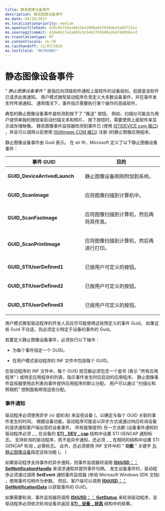 ```yaml
---
title: 静态图像设备事件
description: 静态图像设备事件
ms.date: 04/20/2017
ms.localizationpriority: medium
ms.openlocfilehash: d2dc0e726ea8015b42906e64f038ded3a85723a1
ms.sourcegitcommit: 418e6617e2a695c9cb4b37b5b60e264760858acd
ms.translationtype: MT
ms.contentlocale: zh-CN
ms.lasthandoff: 12/07/2020
ms.locfileid: "96792865"
---
```

# <a name="still-image-device-events"></a>静态图像设备事件





" *静止图像设备事件* " 是指应向顶级软件通知上层软件的设备级别，前提是该软件已请求此类通知。 用户模式微型驱动程序负责定义大多数设备事件，并在事件发生时传递通知。 通常情况下，事件指示需要执行某个操作的高级软件。

典型的静止图像设备事件是检测到按下了 "推送" 按钮。 例如，扫描仪可能会为用户提供单独的按钮来启动扫描文本和照片。 按下按钮时，需要使用上层软件来显示或存储映像。 静态图像事件监视器检测到事件已 (使用 [ISTIDEVICE com 接口](istidevice-com-interface.md)) ，并且可以调用以前使用 [IStillImage COM 接口](istillimage-com-interface.md)) 注册 (的静止图像应用程序。

静止图像设备事件由 Guid 表示。 在 *sti* 中，Microsoft 定义了以下静止图像设备事件：

<table>
<colgroup>
<col width="50%" />
<col width="50%" />
</colgroup>
<thead>
<tr class="header">
<th>事件 GUID</th>
<th>目的</th>
</tr>
</thead>
<tbody>
<tr class="odd">
<td><p><strong>GUID_DeviceArrivedLaunch</strong></p></td>
<td><p>静止图像设备刚刚附加到系统。</p></td>
</tr>
<tr class="even">
<td><p><strong>GUID_ScanImage</strong></p></td>
<td><p>应将图像扫描到计算机中。</p></td>
</tr>
<tr class="odd">
<td><p><strong>GUID_ScanFaxImage</strong></p></td>
<td><p>应将图像扫描到计算机，然后再将其传真。</p></td>
</tr>
<tr class="even">
<td><p><strong>GUID_ScanPrintImage</strong></p></td>
<td><p>应将图像扫描到计算机，然后再进行打印。</p></td>
</tr>
<tr class="odd">
<td><p><strong>GUID_STIUserDefined1</strong></p></td>
<td><p>已按用户可定义的按钮。</p></td>
</tr>
<tr class="even">
<td><p><strong>GUID_STIUserDefined2</strong></p></td>
<td><p>已按用户可定义的按钮。</p></td>
</tr>
<tr class="odd">
<td><p><strong>GUID_STIUserDefined3</strong></p></td>
<td><p>已按用户可定义的按钮。</p></td>
</tr>
</tbody>
</table>

 

用户模式微型驱动程序的开发人员应尽可能使用这些预定义的事件 Guid。 如果这些 Guid 不合适，则必须定义特定于设备的事件的 Guid。

若要定义静止图像设备事件，必须执行以下操作：

-   为每个事件指定一个 GUID。

-   在用户模式驱动程序的 INF 文件中包括每个 GUID。

在驱动程序的 INF 文件中，每个 GUID 规范都必须包含一个星号 (表示 "所有应用程序" ) 或特定应用程序的列表，指示事件发生时应启动的应用程序。 静止图像事件监视器使用此列表向事件提供应用程序的默认分配。 用户可以通过 "扫描仪和照相机" 控制面板修改这些分配。

### <a name="event-notification"></a>事件通知

驱动程序必须使用异步 i/o 或轮询) 来监视设备 (，以确定与每个 GUID 关联的事件发生的时间。 根据设备功能，驱动程序可能会以异步方式或通过响应轮询设备的请求通知客户端出现的设备事件。 所有能够提供) 任一方法都 (设备事件通知的驱动程序必须 \_ \_ 在设备的 [**STI \_ DEV \_ cap**](/windows-hardware/drivers/ddi/sti/ns-sti-_sti_dev_caps) 结构中设置 STI GENCAP 通知标志。 支持轮询的驱动程序，而不是异步通知，还必须 \_ \_ 在相同的结构中设置 STI GENCAP 轮询 \_ 必需标志。 此外，还必须使用 INF 文件中的 " **功能** " 关键字 [为静止图像设备](inf-files-for-still-image-devices.md)指定这些功能 (。 ) 

如果驱动程序支持事件的异步通知，则事件监视器将调用 [**IStiUSD：： SetNotificationHandle**](/windows-hardware/drivers/ddi/stiusd/nf-stiusd-istiusd-setnotificationhandle) 来请求通知并提供事件句柄。 发生设备事件时，驱动程序必须通过调用 **SetEvent** 通知事件监视器 (参阅 Microsoft Windows SDK 文档) ，使用事件句柄作为参数。 然后，客户端可以调用 [**IStiUSD：： GetNotificationData**](/windows-hardware/drivers/ddi/stiusd/nf-stiusd-istiusd-getnotificationdata) 以获取事件的 GUID。

如果需要轮询，事件监视器将调用 [**IStiUSD：： GetStatus**](/windows-hardware/drivers/ddi/stiusd/nf-stiusd-istiusd-getstatus) 来轮询驱动程序，该驱动程序必须依次轮询设备并返回 [**STI \_ 设备 \_ 状态**](/windows-hardware/drivers/ddi/sti/ns-sti-_sti_device_status) 结构中的结果。

 


